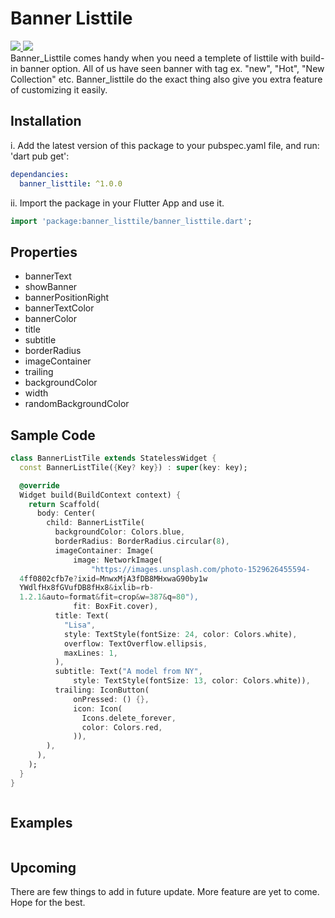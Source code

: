 # Banner Listtile

<a href="https://pub.dev/packages/banner_listtile/versions/1.0.0">
  <img  src="https://img.shields.io/badge/pub-v1.0.0-blue.svg"/>
</a>
<a href="https://pub.dev/packages/banner_listtile/license">
  <img  src="https://img.shields.io/badge/License-MIT-green.svg"/>
</a>
<br />
Banner_Listtile comes handy when you need a templete of listtile with build-in banner option.
All of us have seen banner with tag ex. "new", "Hot", "New Collection" etc. Banner_listtile do the exact thing also give you extra feature of customizing it easily.


## Installation
i. Add the latest version of this package to your pubspec.yaml file, and run: 'dart pub get':
```yaml
dependancies:
  banner_listtile: ^1.0.0
```

ii. Import the package in your Flutter App and use it.
```dart
import 'package:banner_listtile/banner_listtile.dart';
```

## Properties
- bannerText
- showBanner
- bannerPositionRight
- bannerTextColor
- bannerColor
- title
- subtitle
- borderRadius
- imageContainer
- trailing
- backgroundColor
- width
- randomBackgroundColor

## Sample Code

```dart
class BannerListTile extends StatelessWidget {
  const BannerListTile({Key? key}) : super(key: key);

  @override
  Widget build(BuildContext context) {
    return Scaffold(
      body: Center(
        child: BannerListTile(
          backgroundColor: Colors.blue,
          borderRadius: BorderRadius.circular(8),
          imageContainer: Image(
              image: NetworkImage(
                  "https://images.unsplash.com/photo-1529626455594-
  4ff0802cfb7e?ixid=MnwxMjA3fDB8MHxwaG90by1w
  YWdlfHx8fGVufDB8fHx8&ixlib=rb-
  1.2.1&auto=format&fit=crop&w=387&q=80"),
              fit: BoxFit.cover),
          title: Text(
            "Lisa",
            style: TextStyle(fontSize: 24, color: Colors.white),
            overflow: TextOverflow.ellipsis,
            maxLines: 1,
          ),
          subtitle: Text("A model from NY",
              style: TextStyle(fontSize: 13, color: Colors.white)),
          trailing: IconButton(
              onPressed: () {},
              icon: Icon(
                Icons.delete_forever,
                color: Colors.red,
              )),
        ),
      ),
    );
  }
}
```
<img  src="https://user-images.githubusercontent.com/60544576/139554992-b68480e9-a6a0-47ec-af5c-b90f451e0b95.png"  alt="">


## Examples
<img  src="https://user-images.githubusercontent.com/60544576/139554938-56335161-a08b-4b81-a3a6-02f78bd5a9e7.png"  alt="">



## Upcoming
There are few things to add in future update. More feature are yet to come. Hope for the best.
